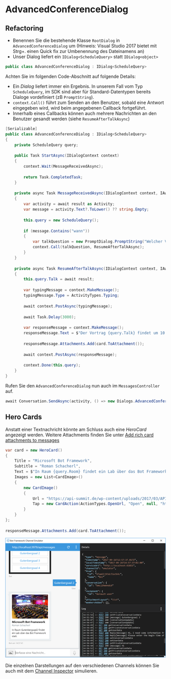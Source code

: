 # AdvancedConferenceDialog

## Refactoring
* Benennen Sie die bestehende Klasse ```RootDialog``` in ```AdvancedConferenceDialog``` um (Hinweis: Visual Studio 2017 bietet mit Strg+. einen Quick fix zur Umbenennung des Dateinamens an)
* Unser Dialog liefert ein ```IDialog<ScheduleQuery>``` statt ```IDialog<object>```

```cs
public class AdvancedConferenceDialog : IDialog<ScheduleQuery>
```

Achten Sie im folgenden Code-Abschnitt auf folgende Details:
* Ein *Dialog* liefert immer ein Ergebnis. In unserem Fall vom Typ ```ScheduleQuery```, im SDK sind aber für Standard-Datentypen bereits Dialoge vordefiniert (zB ```PromptString```).
* ```context.Call()``` führt zum Senden an den Benutzer, sobald eine Antwort eingegeben wird, wird beim angegebenen Callback fortgeführt.
* Innerhalb eines Callbacks können auch mehrere Nachrichten an den Benutzer gesandt werden (siehe ```ResumeAfterTalkAsync```)

```cs
[Serializable]
public class AdvancedConferenceDialog : IDialog<ScheduleQuery>
{
    private ScheduleQuery query;

    public Task StartAsync(IDialogContext context)
    {
        context.Wait(MessageReceivedAsync);

        return Task.CompletedTask;
    }

    private async Task MessageReceivedAsync(IDialogContext context, IAwaitable<object> result)
    {
        var activity = await result as Activity;
        var message = activity.Text?.ToLower() ?? string.Empty;

        this.query = new ScheduleQuery();

        if (message.Contains("wann"))
        {
            var talkQuestion = new PromptDialog.PromptString("Welcher Vortrag?", "Entschuldigung. Welchen Vortrag meinen Sie?", 3);
            context.Call(talkQuestion, ResumeAfterTalkAsync);
        }
    }

    private async Task ResumeAfterTalkAsync(IDialogContext context, IAwaitable<string> result)
    {
        this.query.Talk = await result;

        var typingMessage = context.MakeMessage();
        typingMessage.Type = ActivityTypes.Typing;

        await context.PostAsync(typingMessage);

        await Task.Delay(3000);

        var responseMessage = context.MakeMessage();
        responseMessage.Text = $"Der Vortrag {query.Talk} findet um 10:30 statt.";

        responseMessage.Attachments.Add(card.ToAttachment());

        await context.PostAsync(responseMessage);

        context.Done(this.query);
    }
}
```

Rufen Sie den ```AdvancedConferenceDialog``` nun auch im ```MessagesController``` auf.

```cs
await Conversation.SendAsync(activity, () => new Dialogs.AdvancedConferenceDialog());
```



## Hero Cards
Anstatt einer Textnachricht könnte am Schluss auch eine *HeroCard* angezeigt werden. Weitere Attachments finden Sie unter [Add rich card attachments to messages](https://docs.microsoft.com/en-us/bot-framework/dotnet/bot-builder-dotnet-add-rich-card-attachments)

```cs
var card = new HeroCard()
{
    Title = "Microsoft Bot Framework",
    Subtitle = "Roman Schacherl",
    Text = $"In Raum {query.Room} findet ein Lab über das Bot Framework statt.",
    Images = new List<CardImage>()
    {
        new CardImage()
        {
            Url = "https://api-summit.de/wp-content/uploads/2017/03/API_Summit-3914.jpg",
            Tap = new CardAction(ActionTypes.OpenUrl, "Open", null, "https://www.api-summit.de")
        }
    }
};

responseMessage.Attachments.Add(card.ToAttachment());
```

![HeroCard](images/herocard.png)

Die einzelnen Darstellungen auf den verschiedenen Channels können Sie auch mit dem [Channel Inspector](https://docs.botframework.com/en-us/channel-inspector/channels/Facebook?f=Channeldata&e=example1) simulieren.